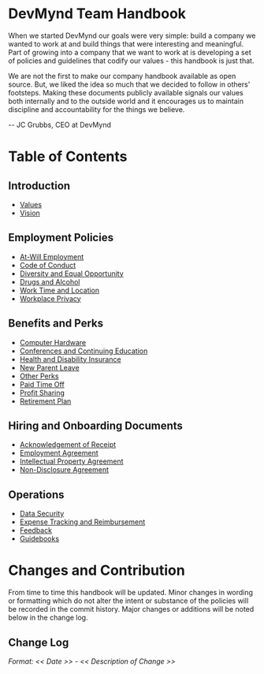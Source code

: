 # DevMynd Team Handbook

When we started DevMynd our goals were very simple: build a company we
wanted to work at and build things that were interesting and meaningful.
Part of growing into a company that we want to work at is developing a
set of policies and guidelines that codify our values - this handbook is
just that.

We are not the first to make our company handbook available as open
source.  But, we liked the idea so much that we decided to follow in
others' footsteps.  Making these documents publicly available signals
our values both internally and to the outside world and it encourages us
to maintain discipline and accountability for the things we believe.

-- JC Grubbs, CEO at DevMynd

# Table of Contents

## Introduction
* [Values](https://github.com/devmynd/handbook/blob/master/Values.md)
* [Vision](https://github.com/devmynd/handbook/blob/master/Vision.md)

## Employment Policies
* [At-Will Employment](https://github.com/devmynd/handbook/blob/master/Employment%20Policies/At-Will%20Employment.md)
* [Code of Conduct](https://github.com/devmynd/handbook/blob/master/Employment%20Policies/Code%20of%20Conduct.md)
* [Diversity and Equal Opportunity](https://github.com/devmynd/handbook/blob/master/Employment%20Policies/Diversity%20and%20Equal%20Opportunity.md)
* [Drugs and Alcohol](https://github.com/devmynd/handbook/blob/master/Employment%20Policies/Drugs%20and%20Alcohol.md)
* [Work Time and Location](https://github.com/devmynd/handbook/blob/master/Employment%20Policies/Work%20Time%20and%20Location.md)
* [Workplace Privacy](https://github.com/devmynd/handbook/blob/master/Employment%20Policies/Workplace%20Privacy.md)

## Benefits and Perks
* [Computer Hardware](https://github.com/devmynd/handbook/blob/master/Benefits%20and%20Perks/Computer%20Hardware.md)
* [Conferences and Continuing Education](https://github.com/devmynd/handbook/blob/master/Benefits%20and%20Perks/Conferences%20and%20Continuing%20Education.md)
* [Health and Disability Insurance](https://github.com/devmynd/handbook/blob/master/Benefits%20and%20Perks/Health%20and%20Disability%20Insurance.md)
* [New Parent Leave](https://github.com/devmynd/handbook/blob/master/Benefits%20and%20Perks/New%20Parent%20Leave.md)
* [Other Perks](https://github.com/devmynd/handbook/blob/master/Benefits%20and%20Perks/Other%20Perks.md)
* [Paid Time Off](https://github.com/devmynd/handbook/blob/master/Benefits%20and%20Perks/Paid%20Time%20Off.md)
* [Profit Sharing](https://github.com/devmynd/handbook/blob/master/Benefits%20and%20Perks/Profit%20Sharing.md)
* [Retirement Plan](https://github.com/devmynd/handbook/blob/master/Benefits%20and%20Perks/Retirement%20Plan.md)

## Hiring and Onboarding Documents
* [Acknowledgement of Receipt](https://github.com/devmynd/handbook/blob/master/Hiring%20and%20Onboarding%20Documents/Acknowledgement%20of%20Receipt.md)
* [Employment Agreement](https://github.com/devmynd/handbook/blob/master/Hiring%20and%20Onboarding%20Documents/Employment%20Agreement.md)
* [Intellectual Property Agreement](https://github.com/devmynd/handbook/blob/master/Hiring%20and%20Onboarding%20Documents/Intellectual%20Property%20Agreement.md)
* [Non-Disclosure Agreement](https://github.com/devmynd/handbook/blob/master/Hiring%20and%20Onboarding%20Documents/Non-Disclosure%20Agreement.md)

## Operations
* [Data Security](https://github.com/devmynd/handbook/blob/master/Operations/Data%20Security.md)
* [Expense Tracking and Reimbursement](https://github.com/devmynd/handbook/blob/master/Operations/Expense%20Tracking%20and%20Reimbursement.md)
* [Feedback](https://github.com/devmynd/handbook/blob/master/Operations/Feedback.md)
* [Guidebooks](https://devmynd.com/guidebooks)

# Changes and Contribution

From time to time this handbook will be updated.  Minor changes in
wording or formatting which do not alter the intent or substance of the
policies will be recorded in the commit history.  Major changes or
additions will be noted below in the change log.

## Change Log

_Format: << Date >> - << Description of Change >>_
